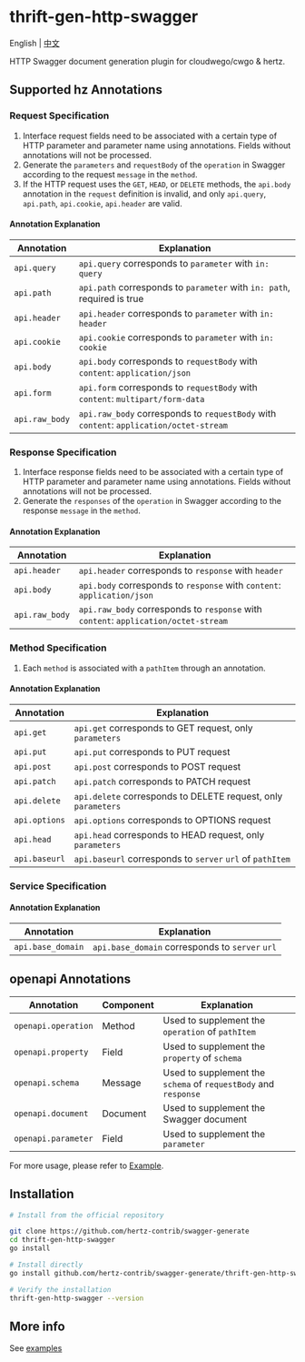 # thrift-gen-http-swagger

English | [中文](README_CN.md)

HTTP Swagger document generation plugin for cloudwego/cwgo & hertz.

## Supported hz Annotations

### Request Specification

1. Interface request fields need to be associated with a certain type of HTTP parameter and parameter name using annotations. Fields without annotations will not be processed.
2. Generate the `parameters` and `requestBody` of the `operation` in Swagger according to the request `message` in the `method`.
3. If the HTTP request uses the `GET`, `HEAD`, or `DELETE` methods, the `api.body` annotation in the `request` definition is invalid, and only `api.query`, `api.path`, `api.cookie`, `api.header` are valid.

#### Annotation Explanation

| Annotation     | Explanation                                                                            |  
|----------------|----------------------------------------------------------------------------------------|
| `api.query`    | `api.query` corresponds to `parameter` with `in: query`                                |  
| `api.path`     | `api.path` corresponds to `parameter` with `in: path`, required is true                |
| `api.header`   | `api.header` corresponds to `parameter` with `in: header`                              |       
| `api.cookie`   | `api.cookie` corresponds to `parameter` with `in: cookie`                              |
| `api.body`     | `api.body` corresponds to `requestBody` with `content`: `application/json`             | 
| `api.form`     | `api.form` corresponds to `requestBody` with `content`: `multipart/form-data`          | 
| `api.raw_body` | `api.raw_body` corresponds to `requestBody` with `content`: `application/octet-stream` | 

### Response Specification

1. Interface response fields need to be associated with a certain type of HTTP parameter and parameter name using annotations. Fields without annotations will not be processed.
2. Generate the `responses` of the `operation` in Swagger according to the response `message` in the `method`.

#### Annotation Explanation

| Annotation     | Explanation                                                                         |  
|----------------|-------------------------------------------------------------------------------------|
| `api.header`   | `api.header` corresponds to `response` with `header`                                |
| `api.body`     | `api.body` corresponds to `response` with `content`: `application/json`             |
| `api.raw_body` | `api.raw_body` corresponds to `response` with `content`: `application/octet-stream` |

### Method Specification

1. Each `method` is associated with a `pathItem` through an annotation.

#### Annotation Explanation

| Annotation    | Explanation                                                   |  
|---------------|---------------------------------------------------------------|
| `api.get`     | `api.get` corresponds to GET request, only `parameters `      |
| `api.put`     | `api.put` corresponds to PUT request                          |
| `api.post`    | `api.post` corresponds to POST request                        |
| `api.patch`   | `api.patch` corresponds to PATCH request                      |
| `api.delete`  | `api.delete` corresponds to DELETE request, only `parameters` |
| `api.options` | `api.options` corresponds to OPTIONS request                  |
| `api.head`    | `api.head` corresponds to HEAD request, only `parameters`     |
| `api.baseurl` | `api.baseurl` corresponds to `server` `url` of `pathItem`     |

### Service Specification

#### Annotation Explanation

| Annotation        | Explanation                                     |  
|-------------------|-------------------------------------------------|
| `api.base_domain` | `api.base_domain` corresponds to `server` `url` |

## openapi Annotations

| Annotation          | Component | Explanation                                                     |  
|---------------------|-----------|-----------------------------------------------------------------|
| `openapi.operation` | Method    | Used to supplement the `operation` of `pathItem`                |
| `openapi.property`  | Field     | Used to supplement the `property` of `schema`                   |
| `openapi.schema`    | Message   | Used to supplement the `schema` of `requestBody` and `response` |
| `openapi.document`  | Document  | Used to supplement the Swagger document                         |
| `openapi.parameter` | Field     | Used to supplement the `parameter`                              |

For more usage, please refer to [Example](example/hello.thrift).

## Installation

```sh
# Install from the official repository

git clone https://github.com/hertz-contrib/swagger-generate
cd thrift-gen-http-swagger
go install

# Install directly
go install github.com/hertz-contrib/swagger-generate/thrift-gen-http-swagger@latest

# Verify the installation
thrift-gen-http-swagger --version
```

## More info

See [examples](example/hello.thrift)